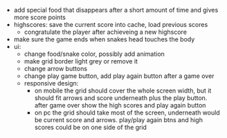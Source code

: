 - add special food that disappears after a short amount of time and gives more score points
- highscores: save the current score into cache, load previous scores
  - congratulate the player after achieveing a new highscore
- make sure the game ends when snakes head touches the body
- ui:
  - change food/snake color, possibly add animation
  - make grid border light grey or remove it
  - change arrow buttons
  - change play game button, add play again button after a game over
  - responsive design:
    - on mobile the grid should cover the whole screen width, but it should fit arrows and score underneath plus the play button. after game over show the high scores and play again button
    - on pc the grid should take most of the screen, underneath would be current score and arrows. play/play again btns and high scores could be on one side of the grid